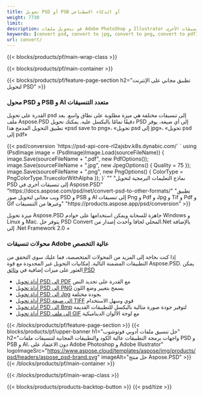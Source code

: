 ```yaml
---
title: تحويل PSD أو PSB أو الذكاء الاصطناعي
weight: 7730
limit: 
description: قم بتحويل ملفات Adobe PhotoShop و Illustrator والصور والتنسيقات الأخرى
keywords: [convert psd, convert to jpg, convert to png, convert to pdf]
url: convert/
---
```


{{< blocks/products/pf/main-wrap-class >}}

{{< blocks/products/pf/main-container >}}

{{< blocks/products/pf/feature-page-section h2="تطبيق مجاني على الإنترنت لتحويل PSD" >}}
<h3 class="headingpdleft">محول PSD و PSB و AI متعدد التنسيقات</h3>
<p>القدرة على تحويل psd إلى تنسيقات مختلفة هي ميزة مطلوبة على نطاق واسع. يعد ملف Aspose.PSD دقيقًا تمامًا بالبكسل عليه. يمكنك تحويل PSD إلى أي صيغة، يوفر تطبيق التحويل المدمج هذا «psd save to png»، «تحويل psd إلى jpg»، «تحويل psd إلى pdf»</p>
{{< psd/conversion `https://psd-api-core-rl2ajsbv.k8s.dynabic.com/` 
`    using (PsdImage image = (PsdImage)Image.Load(sourceFileName))
    {
        image.Save(sourceFileName + ".pdf", new PdfOptions());
        image.Save(sourceFileName + ".jpg",  new JpegOptions() { Quality = 75 });
        image.Save(sourceFileName + ".png",  new PngOptions() {  ColorType = PngColorType.TruecolorWithAlpha });
    }` 
"" 
"نماذج التعليمات البرمجية لتحويل PSD إلى تنسيقات أخرى في Aspose.PSD"  "https://docs.aspose.com/psd/net/convert-psd-to-other-formats/" 
"تطبيق ويب مجاني لتحويل صور PSD و PSB و AI إلى تنسيقات Png و Pdf و Jpg و Tif و Pdf و Gif وغيرها من التنسيقات" "https://products.aspose.app/psd/conversion" >}}
<br />
<p>ميزة تحويل Aspose.PSD جاهزة للسحابة ويمكن استخدامها على خوادم Windows و Linux و Mac. يتوفر حل PSD Convert المحلي لجافا وأحدث إصدار من.Net بالإضافة إلى .Net Framework 2.0 +</p>

<h3 class="headingpdleft">محولات تنسيقات Adobe عالية التخصص</h3>
<p>إذا كنت بحاجة إلى المزيد من المحولات المتخصصة، فما عليك سوى التحقق من التطبيقات المضمنة التالية. إمكانيات التحويل غير المحدودة مع قوة Aspose.PSD. يمكن العثور على ميزات إضافية في <a href="https://docs.aspose.com/psd/">وثائق PSD</a></p>
<ul>
<li><a href="to-pdf">أداة تحويل PSD إلى PDF</a> مع القدرة على تحديد النص</li>
<li><a href="to-png">أداة تحويل PSD إلى PNG</a> يسمح بتغيير وضع اللون</li>
<li><a href="to-jpg">أداة تحويل PSD إلى Jpg</a> بجودة مختلفة</li>
<li><a href="to-tiff">أداة تحويل PSD إلى صيغة TIFF</a> قوي وسهل الاستخدام</li>
<li><a href="to-bmp">أداة تحويل PSD إلى Bmp</a> لتوفير جودة صورة مثالية بالبكسل للتطبيقات القديمة</li>
<li><a href="to-gif">أداة تحويل PSD إلى ملف GIF</a> مع لوحة الألوان الديناميكية</li>
</ul>

{{< /blocks/products/pf/feature-page-section >}}
{{< blocks/products/pf/upper-banner h1="حل تنسيق ملفات أدوبي فوتوشوب" h2="واجهات برمجة التطبيقات عالية الكود والتطبيقات المجانية لتنسيقات ملفات PSD و PSB و AI، دون الاعتماد على Adobe Photoshop و Adobe Illustrator" logoImageSrc="https://www.aspose.cloud/templates/aspose/img/products/psd/headers/aspose_psd-brand.svg" imageAlt="حل منتج Aspose.PSD" >}}
{{< /blocks/products/pf/main-container >}}


{{< /blocks/products/pf/main-wrap-class >}}

{{< blocks/products/products-backtop-button >}}
{{< psd/tize >}}
